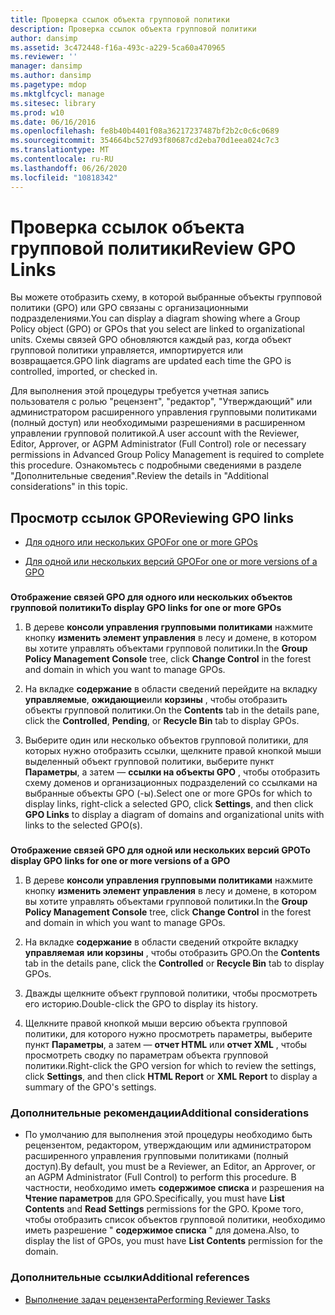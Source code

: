 ```yaml
---
title: Проверка ссылок объекта групповой политики
description: Проверка ссылок объекта групповой политики
author: dansimp
ms.assetid: 3c472448-f16a-493c-a229-5ca60a470965
ms.reviewer: ''
manager: dansimp
ms.author: dansimp
ms.pagetype: mdop
ms.mktglfcycl: manage
ms.sitesec: library
ms.prod: w10
ms.date: 06/16/2016
ms.openlocfilehash: fe8b40b4401f08a36217237487bf2b2c0c6c0689
ms.sourcegitcommit: 354664bc527d93f80687cd2eba70d1eea024c7c3
ms.translationtype: MT
ms.contentlocale: ru-RU
ms.lasthandoff: 06/26/2020
ms.locfileid: "10818342"
---
```

# <span data-ttu-id="8db4a-103">Проверка ссылок объекта групповой политики</span><span class="sxs-lookup"><span data-stu-id="8db4a-103">Review GPO Links</span></span>


<span data-ttu-id="8db4a-104">Вы можете отобразить схему, в которой выбранные объекты групповой политики (GPO) или GPO связаны с организационными подразделениями.</span><span class="sxs-lookup"><span data-stu-id="8db4a-104">You can display a diagram showing where a Group Policy object (GPO) or GPOs that you select are linked to organizational units.</span></span> <span data-ttu-id="8db4a-105">Схемы связей GPO обновляются каждый раз, когда объект групповой политики управляется, импортируется или возвращается.</span><span class="sxs-lookup"><span data-stu-id="8db4a-105">GPO link diagrams are updated each time the GPO is controlled, imported, or checked in.</span></span>

<span data-ttu-id="8db4a-106">Для выполнения этой процедуры требуется учетная запись пользователя с ролью "рецензент", "редактор", "Утверждающий" или администратором расширенного управления групповыми политиками (полный доступ) или необходимыми разрешениями в расширенном управлении групповой политикой.</span><span class="sxs-lookup"><span data-stu-id="8db4a-106">A user account with the Reviewer, Editor, Approver, or AGPM Administrator (Full Control) role or necessary permissions in Advanced Group Policy Management is required to complete this procedure.</span></span> <span data-ttu-id="8db4a-107">Ознакомьтесь с подробными сведениями в разделе "Дополнительные сведения".</span><span class="sxs-lookup"><span data-stu-id="8db4a-107">Review the details in "Additional considerations" in this topic.</span></span>

## <span data-ttu-id="8db4a-108">Просмотр ссылок GPO</span><span class="sxs-lookup"><span data-stu-id="8db4a-108">Reviewing GPO links</span></span>


-   [<span data-ttu-id="8db4a-109">Для одного или нескольких GPO</span><span class="sxs-lookup"><span data-stu-id="8db4a-109">For one or more GPOs</span></span>](#bkmk-gpos)

-   [<span data-ttu-id="8db4a-110">Для одной или нескольких версий GPO</span><span class="sxs-lookup"><span data-stu-id="8db4a-110">For one or more versions of a GPO</span></span>](#bkmk-gpo-versions)

### <a href="" id="bkmk-gpos"></a>

**<span data-ttu-id="8db4a-111">Отображение связей GPO для одного или нескольких объектов групповой политики</span><span class="sxs-lookup"><span data-stu-id="8db4a-111">To display GPO links for one or more GPOs</span></span>**

1.  <span data-ttu-id="8db4a-112">В дереве **консоли управления групповыми политиками** нажмите кнопку **изменить элемент управления** в лесу и домене, в котором вы хотите управлять объектами групповой политики.</span><span class="sxs-lookup"><span data-stu-id="8db4a-112">In the **Group Policy Management Console** tree, click **Change Control** in the forest and domain in which you want to manage GPOs.</span></span>

2.  <span data-ttu-id="8db4a-113">На вкладке **содержание** в области сведений перейдите на вкладку **управляемые**, **ожидающие**или **корзины** , чтобы отобразить объекты групповой политики.</span><span class="sxs-lookup"><span data-stu-id="8db4a-113">On the **Contents** tab in the details pane, click the **Controlled**, **Pending**, or **Recycle Bin** tab to display GPOs.</span></span>

3.  <span data-ttu-id="8db4a-114">Выберите один или несколько объектов групповой политики, для которых нужно отобразить ссылки, щелкните правой кнопкой мыши выделенный объект групповой политики, выберите пункт **Параметры**, а затем — **ссылки на объекты GPO** , чтобы отобразить схему доменов и организационных подразделений со ссылками на выбранные объекты GPO (-ы).</span><span class="sxs-lookup"><span data-stu-id="8db4a-114">Select one or more GPOs for which to display links, right-click a selected GPO, click **Settings**, and then click **GPO Links** to display a diagram of domains and organizational units with links to the selected GPO(s).</span></span>

### <a href="" id="bkmk-gpo-versions"></a>

**<span data-ttu-id="8db4a-115">Отображение связей GPO для одной или нескольких версий GPO</span><span class="sxs-lookup"><span data-stu-id="8db4a-115">To display GPO links for one or more versions of a GPO</span></span>**

1.  <span data-ttu-id="8db4a-116">В дереве **консоли управления групповыми политиками** нажмите кнопку **изменить элемент управления** в лесу и домене, в котором вы хотите управлять объектами групповой политики.</span><span class="sxs-lookup"><span data-stu-id="8db4a-116">In the **Group Policy Management Console** tree, click **Change Control** in the forest and domain in which you want to manage GPOs.</span></span>

2.  <span data-ttu-id="8db4a-117">На вкладке **содержание** в области сведений откройте вкладку **управляемая** **или корзины** , чтобы отобразить GPO.</span><span class="sxs-lookup"><span data-stu-id="8db4a-117">On the **Contents** tab in the details pane, click the **Controlled** or **Recycle Bin** tab to display GPOs.</span></span>

3.  <span data-ttu-id="8db4a-118">Дважды щелкните объект групповой политики, чтобы просмотреть его историю.</span><span class="sxs-lookup"><span data-stu-id="8db4a-118">Double-click the GPO to display its history.</span></span>

4.  <span data-ttu-id="8db4a-119">Щелкните правой кнопкой мыши версию объекта групповой политики, для которого нужно просмотреть параметры, выберите пункт **Параметры**, а затем — **отчет HTML** или **отчет XML** , чтобы просмотреть сводку по параметрам объекта групповой политики.</span><span class="sxs-lookup"><span data-stu-id="8db4a-119">Right-click the GPO version for which to review the settings, click **Settings**, and then click **HTML Report** or **XML Report** to display a summary of the GPO's settings.</span></span>

### <span data-ttu-id="8db4a-120">Дополнительные рекомендации</span><span class="sxs-lookup"><span data-stu-id="8db4a-120">Additional considerations</span></span>

-   <span data-ttu-id="8db4a-121">По умолчанию для выполнения этой процедуры необходимо быть рецензентом, редактором, утверждающим или администратором расширенного управления групповыми политиками (полный доступ).</span><span class="sxs-lookup"><span data-stu-id="8db4a-121">By default, you must be a Reviewer, an Editor, an Approver, or an AGPM Administrator (Full Control) to perform this procedure.</span></span> <span data-ttu-id="8db4a-122">В частности, необходимо иметь **содержимое списка** и разрешения на **Чтение параметров** для GPO.</span><span class="sxs-lookup"><span data-stu-id="8db4a-122">Specifically, you must have **List Contents** and **Read Settings** permissions for the GPO.</span></span> <span data-ttu-id="8db4a-123">Кроме того, чтобы отобразить список объектов групповой политики, необходимо иметь разрешение " **содержимое списка** " для домена.</span><span class="sxs-lookup"><span data-stu-id="8db4a-123">Also, to display the list of GPOs, you must have **List Contents** permission for the domain.</span></span>

### <span data-ttu-id="8db4a-124">Дополнительные ссылки</span><span class="sxs-lookup"><span data-stu-id="8db4a-124">Additional references</span></span>

-   [<span data-ttu-id="8db4a-125">Выполнение задач рецензента</span><span class="sxs-lookup"><span data-stu-id="8db4a-125">Performing Reviewer Tasks</span></span>](performing-reviewer-tasks.md)

 

 





